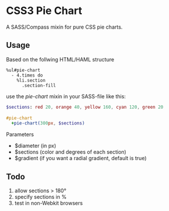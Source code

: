 # CSS3 Pie Chart

A SASS/Compass mixin for pure CSS pie charts.

## Usage

Based on the follwing HTML/HAML structure

``` haml
%ul#pie-chart
  - 4.times do
    %li.section
      .section-fill
```

use the _pie-chart_ mixin in your SASS-file like this:

``` sass
$sections: red 20, orange 40, yellow 160, cyan 120, green 20
  
#pie-chart
  +pie-chart(300px, $sections)
```

Parameters

* $diameter (in px)
* $sections (color and degrees of each section)
* $gradient (if you want a radial gradient, default is true)

## Todo
1. allow sections > 180°
2. specify sections in %
3. test in non-Webkit browsers